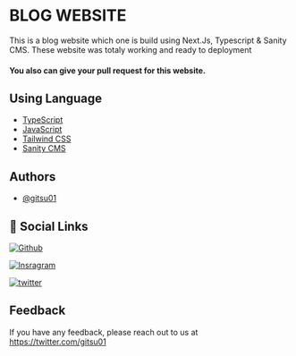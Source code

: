 # BLOG WEBSITE

 This is a blog website which one is build using Next.Js, Typescript & Sanity CMS. These website was totaly working and ready to deployment 

#### You also can give your pull request for this website. 

## Using Language

- [TypeScript](https://www.typescriptlang.org)
- [JavaScript](https://www.javascript.com)
- [Tailwind CSS](https://tailwindcss.com)
- [Sanity CMS](https://www.sanity.io)


## Authors

- [@gitsu01](https://github.com/gitsu01)


## 🔗 Social Links
[![Github](https://img.shields.io/badge/Github-000?style=for-the-badge&logo=github&logoColor=white)](https://github.com/gitsu01)

[![Insragram](https://img.shields.io/badge/instagram-dc2743?style=for-the-badge&logo=instagram&logoColor=white)](https://www.instagram.com/gitsu_official)

[![twitter](https://img.shields.io/badge/twitter-1DA1F2?style=for-the-badge&logo=twitter&logoColor=white)](https://www.twitter.com/gitsu01)


## Feedback

If you have any feedback, please reach out to us at https://twitter.com/gitsu01
